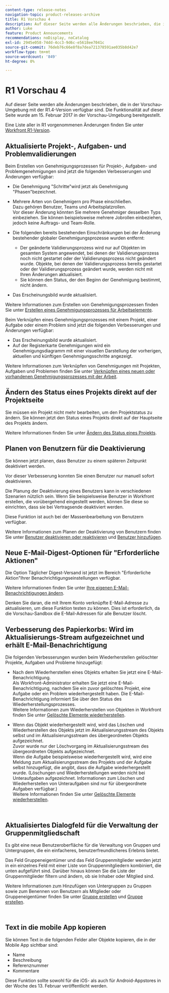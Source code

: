 ```yaml
---
content-type: release-notes
navigation-topic: product-releases-archive
title: R1 Vorschau 4
description: Auf dieser Seite werden alle Änderungen beschrieben, die in der Vorschau-Umgebung mit der R1.4-Version verfügbar sind. Die Funktionalität auf dieser Seite wurde am 15. Februar 2017 in der Vorschau-Umgebung bereitgestellt.
author: Luke
feature: Product Announcements
recommendations: noDisplay, noCatalog
exl-id: 2945e058-74dd-4cc3-9d6c-e5618ee7041c
source-git-commit: 76deb76c66e8f8a7dea721378591ae035b8d42e7
workflow-type: tm+mt
source-wordcount: '849'
ht-degree: 0%

---
```


# R1 Vorschau 4

Auf dieser Seite werden alle Änderungen beschrieben, die in der Vorschau-Umgebung mit der R1.4-Version verfügbar sind. Die Funktionalität auf dieser Seite wurde am 15. Februar 2017 in der Vorschau-Umgebung bereitgestellt.

Eine Liste aller in R1 vorgenommenen Änderungen finden Sie unter [Workfront R1-Version](../../../../product-announcements/product-releases/quarterly-release-archive/r1-release-activity/workfront-r1-release.md).

## Aktualisierte Projekt-, Aufgaben- und Problemvalidierungen

Beim Erstellen von Genehmigungsprozessen für Projekt-, Aufgaben- und Problemgenehmigungen sind jetzt die folgenden Verbesserungen und Änderungen verfügbar: 

* Die Genehmigung &quot;Schritte&quot;wird jetzt als Genehmigung &quot;Phasen&quot;bezeichnet.
* Mehrere Arten von Genehmigern pro Phase einschließen.\
  Dazu gehören Benutzer, Teams und Arbeitsplatzrollen.\
  Vor dieser Änderung könnten Sie mehrere Genehmiger desselben Typs einbeziehen. Sie können beispielsweise mehrere Jobrollen einbeziehen, jedoch keine Auftrags- und Team-Rolle.

* Die folgenden bereits bestehenden Einschränkungen bei der Änderung bestehender globaler Genehmigungsprozesse wurden entfernt:

   * Der geänderte Validierungsprozess wird nur auf Objekten im gesamten System angewendet, bei denen der Validierungsprozess noch nicht gestartet oder der Validierungsprozess nicht geändert wurde. Objekte, bei denen der Validierungsprozess bereits gestartet oder der Validierungsprozess geändert wurde, werden nicht mit Ihren Änderungen aktualisiert.
   * Sie können den Status, der den Beginn der Genehmigung bestimmt, nicht ändern.

* Das Erscheinungsbild wurde aktualisiert.

Weitere Informationen zum Erstellen von Genehmigungsprozessen finden Sie unter [Erstellen eines Genehmigungsprozesses für Arbeitselemente](../../../../administration-and-setup/customize-workfront/configure-approval-milestone-processes/create-approval-processes.md).

Beim Verknüpfen eines Genehmigungsprozesses mit einem Projekt, einer Aufgabe oder einem Problem sind jetzt die folgenden Verbesserungen und Änderungen verfügbar:

* Das Erscheinungsbild wurde aktualisiert.
* Auf der Registerkarte Genehmigungen wird ein Genehmigungsdiagramm mit einer visuellen Darstellung der vorherigen, aktuellen und künftigen Genehmigungsschritte angezeigt.

Weitere Informationen zum Verknüpfen von Genehmigungen mit Projekten, Aufgaben und Problemen finden Sie unter [Verknüpfen eines neuen oder vorhandenen Genehmigungsprozesses mit der Arbeit](../../../../review-and-approve-work/manage-approvals/associate-approval-with-work.md).

## Ändern des Status eines Projekts direkt auf der Projektseite

Sie müssen ein Projekt nicht mehr bearbeiten, um den Projektstatus zu ändern. Sie können jetzt den Status eines Projekts direkt auf der Hauptseite des Projekts ändern.

Weitere Informationen finden Sie unter [Ändern des Status eines Projekts](../../../../manage-work/projects/manage-projects/change-project-status.md).

## Planen von Benutzern für die Deaktivierung

Sie können jetzt planen, dass Benutzer zu einem späteren Zeitpunkt deaktiviert werden.

Vor dieser Verbesserung konnten Sie einen Benutzer nur manuell sofort deaktivieren.

Die Planung der Deaktivierung eines Benutzers kann in verschiedenen Szenarien nützlich sein. Wenn Sie beispielsweise Benutzer in Workfront erstellen, die vorübergehend eingestellt werden, können Sie diese so einrichten, dass sie bei Vertragsende deaktiviert werden.

Diese Funktion ist auch bei der Massenbearbeitung von Benutzern verfügbar. 

Weitere Informationen zum Planen der Deaktivierung von Benutzern finden Sie unter [Benutzer deaktivieren oder reaktivieren](../../../../administration-and-setup/add-users/create-and-manage-users/deactivate-a-user.md) und [Benutzer hinzufügen](../../../../administration-and-setup/add-users/create-and-manage-users/add-users.md).

## Neue E-Mail-Digest-Optionen für &quot;Erforderliche Aktionen&quot;

Die Option Täglicher Digest-Versand ist jetzt im Bereich &quot;Erforderliche Aktion&quot;Ihrer Benachrichtigungseinstellungen verfügbar.

Weitere Informationen finden Sie unter [Ihre eigenen E-Mail-Benachrichtigungen ändern](../../../../workfront-basics/using-notifications/activate-or-deactivate-your-own-event-notifications.md).

Denken Sie daran, die mit Ihrem Konto verknüpfte E-Mail-Adresse zu aktualisieren, um diese Funktion testen zu können. Dies ist erforderlich, da die Vorschau-Sandbox die E-Mail-Adressen für alle Benutzer löscht.

## Verbesserung des Papierkorbs: Wird im Aktualisierungs-Stream aufgezeichnet und erhält E-Mail-Benachrichtigung

Die folgenden Verbesserungen wurden beim Wiederherstellen gelöschter Projekte, Aufgaben und Probleme hinzugefügt:

* Nach dem Wiederherstellen eines Objekts erhalten Sie jetzt eine E-Mail-Benachrichtigung.\
  Als Workfront-Administrator erhalten Sie jetzt eine E-Mail-Benachrichtigung, nachdem Sie ein zuvor gelöschtes Projekt, eine Aufgabe oder ein Problem wiederhergestellt haben. Die E-Mail-Benachrichtigung informiert Sie über den Status des Wiederherstellungsprozesses.\
  Weitere Informationen zum Wiederherstellen von Objekten in Workfront finden Sie unter [Gelöschte Elemente wiederherstellen](../../../../administration-and-setup/manage-workfront/manage-deleted-items/restore-deleted-items.md).

* Wenn das Objekt wiederhergestellt wird, wird das Löschen und Wiederherstellen des Objekts jetzt im Aktualisierungsstream des Objekts selbst und im Aktualisierungsstream des übergeordneten Objekts aufgezeichnet.\
  Zuvor wurde nur der Löschvorgang im Aktualisierungsstream des übergeordneten Objekts aufgezeichnet.\
  Wenn die Aufgabe beispielsweise wiederhergestellt wird, wird eine Meldung zum Aktualisierungsstream des Projekts und der Aufgabe selbst hinzugefügt, die angibt, dass die Aufgabe wiederhergestellt wurde. (Löschungen und Wiederherstellungen werden nicht bei Unteraufgaben aufgezeichnet. Informationen zum Löschen und Wiederherstellen von Unteraufgaben sind nur für übergeordnete Aufgaben verfügbar.)\
  Weitere Informationen finden Sie unter [Gelöschte Elemente wiederherstellen](../../../../administration-and-setup/manage-workfront/manage-deleted-items/restore-deleted-items.md).

 

## Aktualisiertes Dialogfeld für die Verwaltung der Gruppenmitgliedschaft

Es gibt eine neue Benutzeroberfläche für die Verwaltung von Gruppen und Untergruppen, die ein einfacheres, benutzerfreundlicheres Erlebnis bietet.

Das Feld Gruppeneigentümer und das Feld Gruppenmitglieder werden jetzt in ein einzelnes Feld mit einer Liste von Gruppenmitgliedern kombiniert, die unten aufgeführt sind. Darüber hinaus können Sie die Liste der Gruppenmitglieder filtern und ändern, ob sie Inhaber oder Mitglied sind. 

Weitere Informationen zum Hinzufügen von Untergruppen zu Gruppen sowie zum Benennen von Benutzern als Mitglieder oder Gruppeneigentümer finden Sie unter [Gruppe erstellen](../../../../administration-and-setup/manage-groups/create-and-manage-groups/create-a-group.md) und [Gruppe erstellen](../../../../administration-and-setup/manage-groups/create-and-manage-groups/create-a-group.md). 

 

## Text in die mobile App kopieren

Sie können Text in die folgenden Felder aller Objekte kopieren, die in der Mobile App sichtbar sind:

* Name
* Beschreibung
* Referenznummer
* Kommentare

Diese Funktion sollte sowohl für die iOS- als auch für Android-Appstores in der Woche des 13. Februar veröffentlicht werden.
